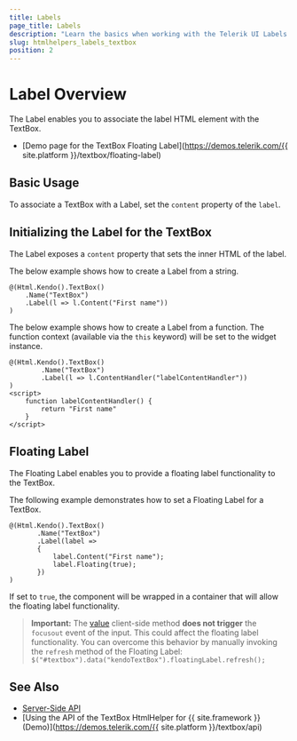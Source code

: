 ```yaml
---
title: Labels
page_title: Labels
description: "Learn the basics when working with the Telerik UI Labels for TextBox for {{ site.framework }}."
slug: htmlhelpers_labels_textbox
position: 2
---
```

# Label Overview

The Label enables you to associate the label HTML element with the TextBox.

* [Demo page for the TextBox Floating Label](https://demos.telerik.com/{{ site.platform }}/textbox/floating-label)

## Basic Usage

To associate a TextBox with a Label, set the `content` property of the `label`.

## Initializing the Label for the TextBox

The Label exposes a `content` property that sets the inner HTML of the label.

The below example shows how to create a Label from a string.

    @(Html.Kendo().TextBox()
        .Name("TextBox")
        .Label(l => l.Content("First name"))
    )

The below example shows how to create a Label from a function. The function context (available via the `this` keyword) will be set to the widget instance.

    @(Html.Kendo().TextBox()
            .Name("TextBox")
            .Label(l => l.ContentHandler("labelContentHandler"))
    )
    <script>
        function labelContentHandler() {
            return "First name"
        }
    </script>

## Floating Label

The Floating Label enables you to provide a floating label functionality to the TextBox.

The following example demonstrates how to set a Floating Label for a TextBox.

    @(Html.Kendo().TextBox()
           .Name("TextBox")
           .Label(label =>
           {
               label.Content("First name");
               label.Floating(true);
           })
    )

If set to `true`, the component will be wrapped in a container that will allow the floating label functionality.

> **Important:** The [value](https://docs.telerik.com/kendo-ui/api/javascript/ui/textbox/methods/value) client-side method **does not trigger** the `focusout` event of the input.
This could affect the floating label functionality.
You can overcome this behavior by manually invoking the `refresh` method of the Floating Label: `$("#textbox").data("kendoTextBox").floatingLabel.refresh();`

## See Also

* [Server-Side API](/api/textbox)
* [Using the API of the TextBox HtmlHelper for {{ site.framework }} (Demo)](https://demos.telerik.com/{{ site.platform }}/textbox/api)
